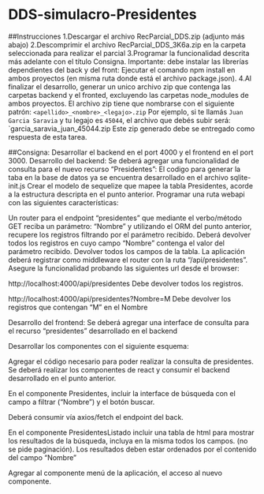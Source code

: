 # DDS-simulacro-Presidentes
##Instrucciones
1.Descargar el archivo RecParcial_DDS.zip (adjunto más abajo) 
2.Descomprimir el archivo RecParcial_DDS_3K6a.zip en la carpeta seleccionada para realizar el parcial
3.Programar la funcionalidad descrita más adelante con el título Consigna.
Importante: debe instalar las librerías dependientes del back y del front: 
Ejecutar el comando  npm install en ambos proyectos (en misma ruta donde está el archivo package.json).
4.Al finalizar el desarrollo, generar un unico archivo zip que contenga las carpetas backend y el fronted, excluyendo las carpetas node_modules de ambos proyectos. 
El archivo zip tiene que nombrarse con el siguiente patrón: `<apellido>_<nombre>_<legajo>.zip`
Por ejemplo, si te llamás `Juan Garcia Saravia` y tu legajo es `45044`, el archivo que debés subir será: `garcia_saravia_juan_45044.zip
Este zip generado debe se entregado como respuesta de esta tarea.

##Consigna:
Desarrollar el backend en el port 4000 y el frontend en el port 3000.
Desarrollo del  backend:  Se deberá agregar una funcionalidad de consulta para el nuevo recurso “Presidentes”:
El codigo para generar la taba en la base de datos ya se encuentra desarrollado en el archivo sqlite-init.js
Crear el modelo de sequelize que mapee la tabla Presidentes, acorde a la estructura descripta en el punto anterior.
Programar una ruta webapi con las siguientes características:

Un router para el endpoint “presidentes” que mediante el verbo/método GET  reciba un  parámetro:  “Nombre” y utilizando el ORM del punto anterior, recupere los registros filtrando por el parámetro recibido.  Deberá devolver todos los registros en cuyo campo “Nombre” contenga el valor del parámetro recibido. Devolver todos los campos de la tabla.
La aplicación deberá registrar como middleware el router con la ruta “/api/presidentes”. 
Asegure la funcionalidad probando las siguientes url desde el browser:

http://localhost:4000/api/presidentes
Debe devolver todos los registros.

http://localhost:4000/api/presidentes?Nombre=M
Debe devolver los registros que contengan “M” en el Nombre


Desarrollo del  frontend:  Se deberá agregar una interface de consulta para el recurso “presidentes” desarrollado en el backend

Desarrollar los componentes con el siguiente esquema:



Agregar el código necesario para poder realizar la consulta de presidentes. Se deberá realizar los componentes de react y consumir el backend desarrollado en el punto anterior.

En el componente Presidentes, incluir la interface de búsqueda con el campo a filtrar (“Nombre”) y el botón buscar.

Deberá consumir vía axios/fetch el endpoint del back.

En el componente PresidentesListado incluir una tabla de html para mostrar los resultados de la búsqueda, incluya en la misma todos los campos. (no se pide paginación). Los resultados deben estar ordenados por el contenido del campo “Nombre”

 

Agregar al componente menú de la aplicación, el acceso al nuevo componente.
